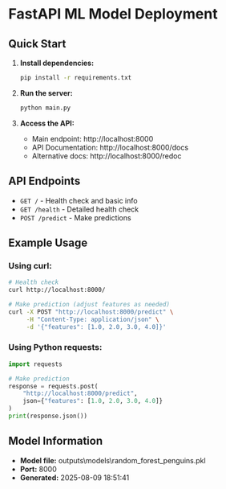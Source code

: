 # FastAPI ML Model Deployment

## Quick Start

1. **Install dependencies:**
   ```bash
   pip install -r requirements.txt
   ```

2. **Run the server:**
   ```bash
   python main.py
   ```

3. **Access the API:**
   - Main endpoint: http://localhost:8000
   - API Documentation: http://localhost:8000/docs
   - Alternative docs: http://localhost:8000/redoc

## API Endpoints

- `GET /` - Health check and basic info
- `GET /health` - Detailed health check
- `POST /predict` - Make predictions

## Example Usage

### Using curl:
```bash
# Health check
curl http://localhost:8000/

# Make prediction (adjust features as needed)
curl -X POST "http://localhost:8000/predict" \
     -H "Content-Type: application/json" \
     -d '{"features": [1.0, 2.0, 3.0, 4.0]}'
```

### Using Python requests:
```python
import requests

# Make prediction
response = requests.post(
    "http://localhost:8000/predict",
    json={"features": [1.0, 2.0, 3.0, 4.0]}
)
print(response.json())
```

## Model Information
- **Model file:** outputs\models\random_forest_penguins.pkl
- **Port:** 8000
- **Generated:** 2025-08-09 18:51:41
